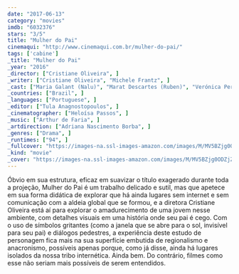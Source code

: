 ```yaml
---
date: "2017-06-13"
category: "movies"
imdb: "6032376"
stars: "3/5"
title: "Mulher do Pai"
cinemaqui: "http://www.cinemaqui.com.br/mulher-do-pai/"
tags: ['cabine']
_title: "Mulher do Pai"
_year: "2016"
_director: ["Cristiane Oliveira", ]
_writer: ["Cristiane Oliveira", "Michele Frantz", ]
_cast: ["Maria Galant (Nalu)", "Marat Descartes (Ruben)", "Verónica Perrotta (Rosario)", "Áurea Baptista (Vera)", "Amélia Bittencourt (Olga)", "Jorge Esmoris (Antonio)", "Fabiana Amorim (Elisa)", "Liane Venturella (Carmen)", "Diego Trinidad (Juan)", ]
_countries: ["Brazil", ]
_languages: ["Portuguese", ]
_editor: ["Tula Anagnostopoulos", ]
_cinematographer: ["Heloísa Passos", ]
_music: ["Arthur de Faria", ]
_artdirection: ["Adriana Nascimento Borba", ]
_genres: ["Drama", ]
_runtimes: ["94", ]
_fullcover: "https://images-na.ssl-images-amazon.com/images/M/MV5BZjg0ODZjZjgtYzQ1My00ZTJlLWI2NjQtZWQ0MGFiZmFiODAwXkEyXkFqcGdeQXVyOTU3ODk4MQ@@.jpg"
_kind: "movie"
_cover: "https://images-na.ssl-images-amazon.com/images/M/MV5BZjg0ODZjZjgtYzQ1My00ZTJlLWI2NjQtZWQ0MGFiZmFiODAwXkEyXkFqcGdeQXVyOTU3ODk4MQ@@._V1._SX94_SY140_.jpg"
---
```

Óbvio em sua estrutura, eficaz em suavizar o título exagerado durante toda a projeção, Mulher do Pai é um trabalho delicado e sutil, mas que apetece em sua forma didática de explorar que há ainda lugares sem internet e sem comunicação com a aldeia global que se formou, e a diretora Cristiane Oliveira está aí para explorar o amadurecimento de uma jovem nesse ambiente, com detalhes visuais em uma história onde seu pai é cego. Com o uso de símbolos gritantes (como a janela que se abre para o sol, invisível para seu pai) e diálogos pedestres, a experiência deste estudo de personagem fica mais na sua superfície embutida de regionalismo e anacronismo, possíveis apenas porque, como já disse, ainda há lugares isolados da nossa tribo internética. Ainda bem. Do contrário, filmes como esse não seriam mais possíveis de serem entendidos.
